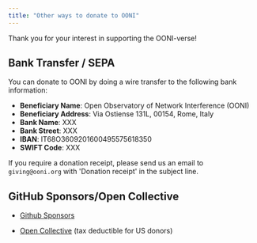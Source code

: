 ```yaml
---
title: "Other ways to donate to OONI"
---
```


Thank you for your interest in supporting the OONI-verse!

## Bank Transfer / SEPA

You can donate to OONI by doing a wire transfer to the following bank information: 

* **Beneficiary Name**: Open Observatory of Network Interference (OONI)
* **Beneficiary Address**: Via Ostiense 131L, 00154, Rome, Italy
* **Bank Name**: XXX
* **Bank Street**:  XXX
* **IBAN**: IT68O3609201600495575618350
* **SWIFT Code**: XXX

If you require a donation receipt, please send us an email to
`giving@ooni.org` with 'Donation receipt' in the subject line.

## GitHub Sponsors/Open Collective

* [Github Sponsors](https://github.com/sponsors/ooni/)

* [Open Collective](https://opencollective.com/ooni) (tax deductible for US donors)